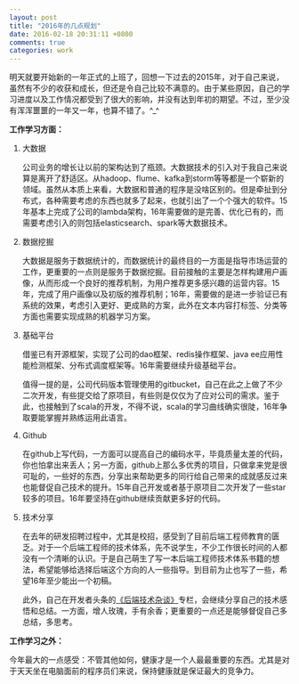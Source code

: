 ```yaml
---
layout: post
title: "2016年的几点规划"
date: 2016-02-18 20:31:11 +0800
comments: true
categories: work
---
```


明天就要开始新的一年正式的上班了，回想一下过去的2015年，对于自己来说，虽然有不少的收获和成长，但还是令自己比较不满意的。由于某些原因，自己的学习进度以及工作情况都受到了很大的影响，并没有达到年初的期望。不过，至少没有浑浑噩噩的一年又一年，也算不错了。^_^

**工作学习方面：**

1. 大数据

	公司业务的增长让以前的架构达到了瓶颈。大数据技术的引入对于我自己来说算是离开了舒适区。从hadoop、flume、kafka到storm等等都是一个崭新的领域。虽然从本质上来看，大数据和普通的程序是没啥区别的。但是牵扯到分布式，各种需要考虑的东西也就多了起来，也就引出了一个个强大的软件。15年基本上完成了公司的lambda架构，16年需要做的是完善、优化已有的，而需要考虑引入的则包括elasticsearch、spark等大数据技术。
	
2. 数据挖掘

	大数据是服务于数据统计的，而数据统计的最终目的一方面是指导市场运营的工作，更重要的一点则是服务于数据挖掘。目前接触的主要是怎样构建用户画像，从而形成一个良好的推荐机制，为用户推荐更多感兴趣的运营内容。15年，完成了用户画像以及初版的推荐机制；16年，需要做的是进一步验证已有系统的效果，考虑引入更好、更成熟的方案，此外在文本内容打标签、分类等方面也需要实现成熟的机器学习方案。
	
3. 基础平台

	借鉴已有开源框架，实现了公司的dao框架、redis操作框架、java ee应用性能检测框架、分布式调度框架等。16年需要继续升级基础平台。
	
	值得一提的是，公司代码版本管理使用的gitbucket，自己在此之上做了不少二次开发，有些提交给了原项目，有些则是仅仅为了应对公司的需求。鉴于此，也接触到了scala的开发，不得不说，scala的学习曲线确实很陡，16年争取要能掌握并熟练运用此语言。
	
4. Github

	在github上写代码，一方面可以提高自己的编码水平，毕竟质量太差的代码，你也怕拿出来丢人；另一方面，github上那么多优秀的项目，只做拿来党是很可耻的，一些好的东西，分享出来帮助更多的同行给自己带来的成就感反过来也能督促自己技术的提升。15年自己开发或者基于原项目二次开发了一些star较多的项目。16年要坚持在github继续贡献更多好的代码。
	
5. 技术分享 

	在去年的研发招聘过程中，尤其是校招，感受到了目前后端工程师教育的匮乏。对于一个后端工程师的技术体系，先不说学生，不少工作很长时间的人都没有一个清晰的认识。于是自己萌生了写一本后端工程师技术体系书籍的想法，希望能够给选择后端这个方向的人一些指导。到目前为止也写了一些，希望16年至少能出一个初稿。
	
	此外，自己在开发者头条的[《后端技术杂谈》](http://toutiao.io/subjects/4944)专栏，会继续分享自己的技术感悟和总结。一方面，增人玫瑰，手有余香；更重要的一点还是能够督促自己多总结，多思考。
	
**工作学习之外：**

今年最大的一点感受：不管其他如何，健康才是一个人最最重要的东西。尤其是对于天天坐在电脑面前的程序员们来说，保持健康就是保证最大的竞争力。